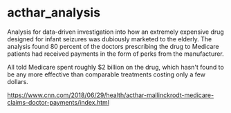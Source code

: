 # acthar_analysis

Analysis for data-driven investigation into how an extremely expensive drug designed for infant seizures was dubiously marketed to the elderly. The analysis found 80 percent of the doctors prescribing the drug to Medicare patients had received payments in the form of perks from the manufacturer.  

All told Medicare spent roughly $2 billion on the drug, which hasn't found to be any more effective than comparable treatments costing only a few dollars.

https://www.cnn.com/2018/06/29/health/acthar-mallinckrodt-medicare-claims-doctor-payments/index.html

